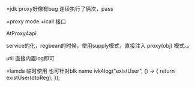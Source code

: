 
=jdk proxy好像有bug
连续执行了俩次，pass

=proxy mode  +icall 接口

AtProxy4api

service的化，regbean的时候，使用supply模式，直接注入 proxy(obj) 模式。。

util 直接内置log即可

=lamda  临时使用 也可针对blk name
ivk4log("existUser", () -> {
return existUser(dtoReg);
});


